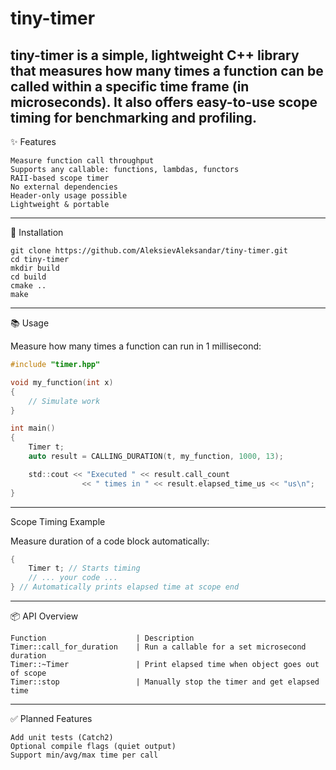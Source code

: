 # tiny-timer

tiny-timer is a simple, lightweight C++ library that measures how many times a function can be called within a specific time frame (in microseconds).
It also offers easy-to-use scope timing for benchmarking and profiling.
---
✨ Features

    Measure function call throughput
    Supports any callable: functions, lambdas, functors
    RAII-based scope timer
    No external dependencies
    Header-only usage possible
    Lightweight & portable
---
🚀 Installation

    git clone https://github.com/AleksievAleksandar/tiny-timer.git
    cd tiny-timer
    mkdir build
    cd build
    cmake ..
    make
---
📚 Usage

Measure how many times a function can run in 1 millisecond:

```c
#include "timer.hpp"

void my_function(int x) 
{
    // Simulate work
}

int main() 
{
    Timer t;
    auto result = CALLING_DURATION(t, my_function, 1000, 13);

    std::cout << "Executed " << result.call_count 
                << " times in " << result.elapsed_time_us << "us\n";
}
```
---
Scope Timing Example

Measure duration of a code block automatically:
```c
{
    Timer t; // Starts timing
    // ... your code ...
} // Automatically prints elapsed time at scope end
```
---
📦 API Overview

    Function                    | Description
    Timer::call_for_duration    | Run a callable for a set microsecond duration
    Timer::~Timer               | Print elapsed time when object goes out of scope
    Timer::stop                 | Manually stop the timer and get elapsed time
---
✅ Planned Features

    Add unit tests (Catch2)
    Optional compile flags (quiet output)
    Support min/avg/max time per call